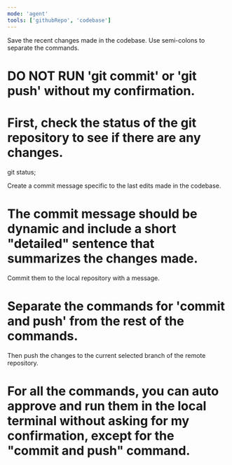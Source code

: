 ```yaml
---
mode: 'agent'
tools: ['githubRepo', 'codebase']
---
```


Save the recent changes made in the codebase.
Use semi-colons to separate the commands.

# DO NOT RUN 'git commit' or 'git push' without my confirmation.

# First, check the status of the git repository to see if there are any changes.
git status;

Create a commit message specific to the last edits made in the codebase.
# The commit message should be dynamic and include a short "detailed" sentence that summarizes the changes made.
Commit them to the local repository with a message.

# Separate the commands for 'commit and push' from the rest of the commands.
Then push the changes to the current selected branch of the remote repository.

# For all the commands, you can auto approve and run them in the local terminal without asking for my confirmation, except for the "commit and push" command.




